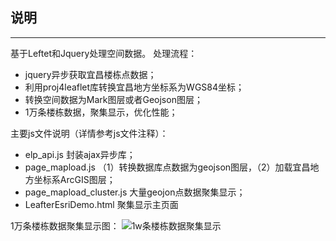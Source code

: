 
## 说明
***
基于Leftet和Jquery处理空间数据。
处理流程：
* jquery异步获取宜昌楼栋点数据；
* 利用proj4leaflet库转换宜昌地方坐标系为WGS84坐标；
* 转换空间数据为Mark图层或者Geojson图层；
* 1万条楼栋数据，聚集显示，优化性能；

主要js文件说明（详情参考js文件注释）：
* elp_api.js 封装ajax异步库；
* page_mapload.js （1）转换数据库点数据为geojson图层，（2）加载宜昌地方坐标系ArcGIS图层；
* page_mapload_cluster.js 大量geojon点数据聚集显示；
* LeafterEsriDemo.html 聚集显示主页面

1万条楼栋数据聚集显示图：
![1w条楼栋数据聚集显示](http://img.blog.csdn.net/20161221211740367?watermark/2/text/aHR0cDovL2Jsb2cuY3Nkbi5uZXQvaWlnZW94aWFveWFuZw==/font/5a6L5L2T/fontsize/400/fill/I0JBQkFCMA==/dissolve/70/gravity/SouthEast)









